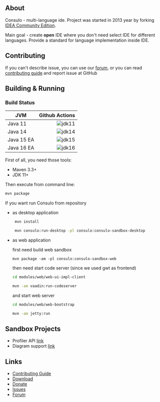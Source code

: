 ## About

Consulo - multi-language ide. Project was started in 2013 year by forking [IDEA Community Edition](https://github.com/JetBrains/intellij-community).

Main goal - create **open** IDE where you don't need select IDE for different languages. Provide a standard for language implementation inside IDE.

## Contributing

If you can't describe issue, you can use our [forum](https://discuss.consulo.io/), or you can read [contributing guide](https://github.com/consulo/consulo/blob/master/CONTRIBUTING.md)  and report issue at GitHub

## Building & Running

### Build Status

| JVM           | Github Actions|
| ------------- |-----------------:|
| Java 11       | ![jdk11](https://github.com/consulo/consulo/workflows/jdk11/badge.svg) |
| Java 14       | ![jdk14](https://github.com/consulo/consulo/workflows/jdk14/badge.svg) |
| Java 15 EA    | ![jdk15](https://github.com/consulo/consulo/workflows/jdk15/badge.svg) |
| Java 16 EA    | ![jdk16](https://github.com/consulo/consulo/workflows/jdk16/badge.svg) |

First of all, you need those tools:

 * Maven 3.3+
 * JDK 11+

Then execute from command line:

```sh
mvn package
```

If you want run Consulo from repository
 * as desktop application

   ```sh
    mvn install

    mvn consulo:run-desktop -pl consulo:consulo-sandbox-desktop
   ```

 * as web application

   first need build web sandbox
   ```
   mvn package -am -pl consulo:consulo-sandbox-web
   ```

   then need start code server (since we used gwt as frontend)

   ```sh
   cd modules/web/web-ui-impl-client

   mvn -am vaadin:run-codeserver
   ```

   and start web server

   ```sh
   cd modules/web/web-bootstrap

   mvn -am jetty:run
   ```

## Sandbox Projects

 * Profiler API [link](https://github.com/consulo/profiler-sandbox)
 * Diagram support [link](https://github.com/consulo/consulo/tree/master/modules/independent/graph-api)

## Links

* [Contributing Guide](https://github.com/consulo/consulo/blob/master/CONTRIBUTING.md)
* [Download](https://github.com/consulo/consulo/wiki/Downloads)
* [Donate](https://github.com/consulo/consulo/wiki/Donation)
* [Issues](https://github.com/consulo/consulo/issues)
* [Forum](https://discuss.consulo.io/)